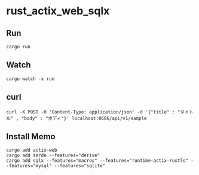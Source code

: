 # rust_actix_web_sqlx

## Run

```
cargo run
```

## Watch

```
cargo watch -x run
```

## curl

```
curl -X POST -H 'Content-Type: application/json' -d '{"title" : "タイトル" , "body" : "ボディ"}' localhost:8686/api/v1/sample
```

## Install Memo
```
cargo add actix-web
cargo add serde --features="derive"
cargo add sqlx --features="macros" --features="runtime-actix-rustls" --features="mysql" --features="sqlite"
```